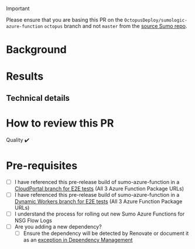 > [!IMPORTANT]  
> Please ensure that you are basing this PR on the `OctopusDeploy/sumologic-azure-function` `octopus` branch and not `master` from the [source Sumo repo](SumoLogic/sumologic-azure-function).

# Background
<!-- Why does this PR exist? Give a non-technical summary so people outside of engineering can have a good summary -->

# Results
## Technical details
<!-- Describe the result of the change including a link to any trello cards / docs. -->


<!-- Consider adding a before/after log excerpt or screen capture. -->

# How to review this PR

<!--
Describe how you want people to review the pull request.
Perhaps you just want an "in principal" review to prove an idea.
Perhaps you want specific people to test the resulting changes.
-->

Quality :heavy_check_mark:
<!-- Describe focus areas (if any): Review tests/ Exploratory testing/ Smoke testing? -->

# Pre-requisites
- [ ] I have referenced this pre-release build of sumo-azure-function in a [CloudPortal branch for E2E tests](https://github.com/OctopusDeploy/CloudPortal/blob/fc28bd00c8a062168d65c91f4f58f4147c09c344/source/CloudPortal.Core/SumoLogic/NsgFlowLogs/Resources/SumoNsgFlowLogsBlobReaderTemplate.json#L365) (All 3 Azure Function Package URLs)
- [ ] I have referenced this pre-release build of sumo-azure-function in a [Dynamic Workers branch for E2E tests](https://github.com/OctopusDeploy/DynamicWorkers/blob/6f824f5e02fd1c38fb616d82761fbabef2be0ed8/source/Cli/SumoLogic/Resources/SumoNsgFlowLogsBlobReaderTemplate.json#L365) (All 3 Azure Function Package URLs)
- [ ] I understand the process for rolling out new Sumo Azure Functions for NSG Flow Logs
- [ ] Are you adding a new dependency?
   - [ ] Ensure the dependency will be detected by Renovate or document it as an [exception in Dependency Management](https://github.com/OctopusDeploy/hosted-docs/blob/master/dependency-management/README.md#dependencies-exempt-from-automatic-updates)
